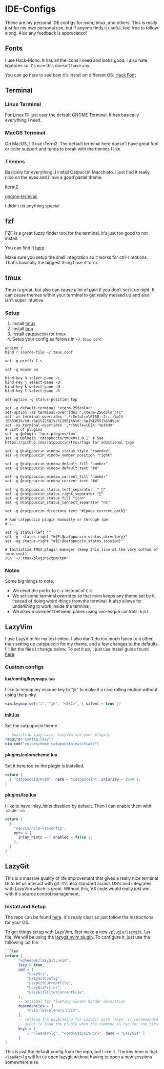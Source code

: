 # IDE-Configs

These are my personal IDE configs for nvim, tmux, and others. This is really just for my own personal use, but if anyone finds it useful, feel free to follow along. Also any feedback is appreciated!

## Fonts

I use Hack-Mono. It has all the icons I need and looks good. I also hate ligatures so it's nice this doesn't have any.

You can go here to see how it's install on different OS: [Hack Font](https://github.com/source-foundry/Hack)

## Terminal

### Linux Terminal

For Linux I'll just user the default GNOME Terminal. It has basically everything I need.

### MacOS Terminal

On MacOS, I'll use iTerm2. The default terminal here doesn't have great font or color support and tends to break with the themes I like.

### Themes

Basically for everything, I install Catpuccin Macchiato. I just find it really nice on the eyes and I love a good pastel theme.

[iterm2](https://github.com/catppuccin/iterm)

[gnome-terminal](https://github.com/catppuccin/gnome-terminal)

I didn't do anything special

## fzf

FZF is a great fuzzy finder tool for the terminal. It's just too good to not install.

You can find it [here](https://github.com/junegunn/fzf)

Make sure you setup the shell integration so it works for ctrl-r motions. That's basically the biggest thing I use it form.

## tmux

Tmux is great, but also can cause a lot of pain if you don't set it up right. It can cause themes within your terminal to get really messed up and also isn't super intuitive.

### Setup

1. Install [tmux](https://github.com/tmux/tmux/wiki/Installing)
2. Install [tmp](https://github.com/tmux-plugins/tpm)
3. Install [catppuccin for tmux](https://github.com/catppuccin/tmux)
4. Setup your config as follows in `~/.tmux.conf`

```
unbind r
bind r source-file ~/.tmux.conf

set -g prefix C-s

set -g mouse on

bind-key h select-pane -L
bind-key j select-pane -D
bind-key k select-pane -U
bind-key l select-pane -R

set-option -g status-position top

set -g default-terminal "xterm-256color"
set-option -as terminal-overrides ",xterm-256color:Tc"
set -as terminal-overrides ',*:Setulc=\E[58::2::::%p1%{65536}%/%d::%p1%{256}%/%{255}%&%d::%p1%{255}%&%d%;m'
set -as terminal-overrides ',*:Smulx=\E[4::%p1%dm'
# List of plugins
set -g @plugin 'tmux-plugins/tpm'
set -g @plugin 'catppuccin/tmux#v1.0.1' # See https://github.com/catppuccin/tmux/tags for additional tags

set -g @catppuccin_window_status_style "rounded"
set -g @catppuccin_window_number_position "right"

set -g @catppuccin_window_default_fill "number"
set -g @catppuccin_window_default_text "#W"

set -g @catppuccin_window_current_fill "number"
set -g @catppuccin_window_current_text "#W"

set -g @catppuccin_status_left_separator  " "
set -g @catppuccin_status_right_separator ""
set -g @catppuccin_status_fill "icon"
set -g @catppuccin_status_connect_separator "no"

set -g @catppuccin_directory_text "#{pane_current_path}"

# Run catppuccin plugin manually or through tpm
# ...

set -g status-left ""
set -g  status-right "#{E:@catppuccin_status_directory}"
set -ag status-right "#{E:@catppuccin_status_session}"

# Initialize TMUX plugin manager (keep this line at the very bottom of tmux.conf)
run '~/.tmux/plugins/tpm/tpm'
```

### Notes

Some big things to note.

- We reset the prefix to `C-s` instead of `C-b`
- We set some terminal overrides so that nvim keeps any theme set by it, instead of doing weird things from the terminal. It also allows for underlining to work inside the terminal.
- We allow movement between panes using vim-esque controls. `hjkl`

## LazyVim

I use LazyVim for my text editor. I also don't do too much fancy to it other than setting up catppuccin for my theme, and a few changes to the defaults. I'll list the files I change below. To set it up, I just use install guide found [here](http://www.lazyvim.org/).

### Custom configs

#### lua/config/keymaps.lua

I like to remap my escape key to "jk" to make it a nice rolling motion without using the pinky.

```lua
vim.keymap.set("i", "jk", "<ESC>", { silent = true })
```

#### init.lua

Set the catpupucin theme

```lua
-- bootstrap lazy.nvim, LazyVim and your plugins
require("config.lazy")
vim.cmd("colorscheme catppuccin-macchiato")
```

#### plugins/colorscheme.lua

Set it here too so the plugin is installed.

```lua
return {
  { "catppuccin/nvim", name = "catppuccin", priority = 1000 },
}
```

#### plugins/lsp.lua

I like to have inlay_hints disabled by default. Then I can enable them with `leader-uh`

```lua
return {
  {
    "neovim/nvim-lspconfig",
    opts = {
      inlay_hints = { enabled = false },
    },
  }
}
```

## LazyGit

This is a massive quality of life improvement that gives a really nice terminal UI to let us interact with git. It's also standard across OS's and integrates with LazyVim which is great. Without this, VS code would really just win with it's source control management.

### Install and Setup

The repo can be found [here](https://github.com/jesseduffield/lazygit). It's really clear so just follow the instructions for your OS.

To get things setup with LazyVim, first make a new `/plugin/lazygit.lua` file. We will be using the [lazygit.nvim plugin](https://github.com/kdheepak/lazygit.nvim). To configure it, just use the following lua file:

```lua
```lua
return {
      "kdheepak/lazygit.nvim",
      lazy = true,
      cmd = {
          "LazyGit",
          "LazyGitConfig",
          "LazyGitCurrentFile",
          "LazyGitFilter",
          "LazyGitFilterCurrentFile",
      },
      -- optional for floating window border decoration
      dependencies = {
          "nvim-lua/plenary.nvim",
      },
      -- setting the keybinding for LazyGit with 'keys' is recommended in
      -- order to load the plugin when the command is run for the first time
      keys = {
          { "<leader>lg", "<cmd>LazyGit<cr>", desc = "LazyGit" }
      }
}
```

This is just the default config from the repo, but I like it. The key here is that `<leader>lg` will let us open lazygit without having to open a new sessions somewhere else.

